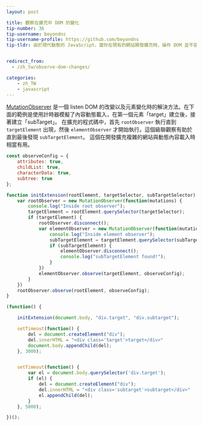 ```yaml
---
layout: post

title: 觀察在擴充中 DOM 的變化
tip-number: 36
tip-username: beyondns
tip-username-profile: https://github.com/beyondns
tip-tldr: 由於現代動態的 JavaScript，當你在現有的網站開發擴充時，操作 DOM 並不容易。


redirect_from:
  - /zh_tw/observe-dom-changes/

categories:
    - zh_TW
    - javascript
---
```

[MutationObserver](https://developer.mozilla.org/en/docs/Web/API/MutationObserver) 是一個 listen DOM 的改變以及元素變化時的解決方法。在下面的範例是使用計時器模擬了內容動態載入，在第一個元素「target」建立後，接著建立「subTarget」。
在擴充的程式碼中，首先 `rootObserver` 執行直到 `targetElement` 出現，然後 `elementObserver` 才開始執行。這個級聯觀察有助於直到最後發現 `subTargetElement`。
這個在開發擴充複雜的網站與動態內容載入時相當有用。

```js
const observeConfig = {
    attributes: true,
    childList: true,
    characterData: true,
    subtree: true
};

function initExtension(rootElement, targetSelector, subTargetSelector) {
    var rootObserver = new MutationObserver(function(mutations) {
        console.log("Inside root observer");
        targetElement = rootElement.querySelector(targetSelector);
        if (targetElement) {
            rootObserver.disconnect();
            var elementObserver = new MutationObserver(function(mutations) {
                console.log("Inside element observer");
                subTargetElement = targetElement.querySelector(subTargetSelector);
                if (subTargetElement) {
                    elementObserver.disconnect();
                    console.log("subTargetElement found!");
                }
            })
            elementObserver.observe(targetElement, observeConfig);
        }
    })
    rootObserver.observe(rootElement, observeConfig);
}

(function() {

    initExtension(document.body, "div.target", "div.subtarget");

    setTimeout(function() {
        del = document.createElement("div");
        del.innerHTML = "<div class='target'>target</div>"
        document.body.appendChild(del);
    }, 3000);


    setTimeout(function() {
        var el = document.body.querySelector('div.target');
        if (el) {
            del = document.createElement("div");
            del.innerHTML = "<div class='subtarget'>subtarget</div>"
            el.appendChild(del);
        }
    }, 5000);

})();
```
